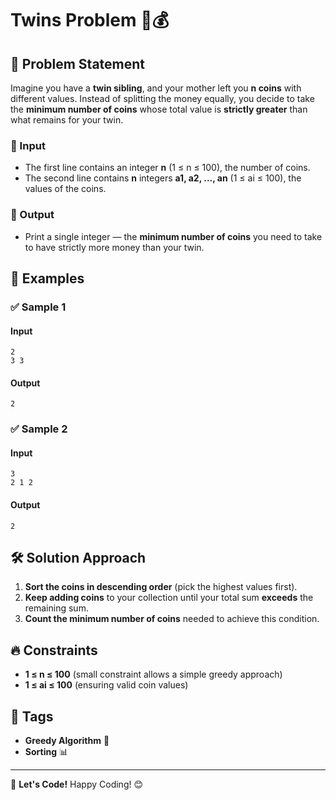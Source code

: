 # Twins Problem 👬💰

## 📖 Problem Statement
Imagine you have a **twin sibling**, and your mother left you **n coins** with different values. Instead of splitting the money equally, you decide to take the **minimum number of coins** whose total value is **strictly greater** than what remains for your twin.

### 🔢 Input
- The first line contains an integer **n** (1 ≤ n ≤ 100), the number of coins.
- The second line contains **n** integers **a1, a2, ..., an** (1 ≤ ai ≤ 100), the values of the coins.

### 🎯 Output
- Print a single integer — the **minimum number of coins** you need to take to have strictly more money than your twin.

## 📝 Examples
### ✅ Sample 1
#### **Input**
```
2
3 3
```
#### **Output**
```
2
```

### ✅ Sample 2
#### **Input**
```
3
2 1 2
```
#### **Output**
```
2
```

## 🛠️ Solution Approach
1. **Sort the coins in descending order** (pick the highest values first).
2. **Keep adding coins** to your collection until your total sum **exceeds** the remaining sum.
3. **Count the minimum number of coins** needed to achieve this condition.

## 🔥 Constraints
- **1 ≤ n ≤ 100** (small constraint allows a simple greedy approach)
- **1 ≤ ai ≤ 100** (ensuring valid coin values)

## 📌 Tags
- **Greedy Algorithm** 🤖
- **Sorting** 📊

---
🚀 **Let's Code!** Happy Coding! 😊